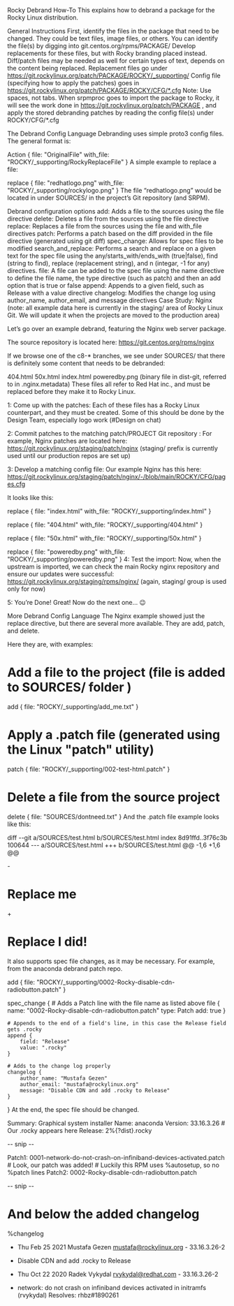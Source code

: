 Rocky Debrand How-To
This explains how to debrand a package for the Rocky Linux distribution.


General Instructions
First, identify the files in the package that need to be changed. They could be text files, image files, or others. You can identify the file(s) by digging into git.centos.org/rpms/PACKAGE/
Develop replacements for these files, but with Rocky branding placed instead. Diff/patch files may be needed as well for certain types of text, depends on the content being replaced.
Replacement files go under https://git.rockylinux.org/patch/PACKAGE/ROCKY/_supporting/
Config file (specifying how to apply the patches) goes in https://git.rockylinux.org/patch/PACKAGE/ROCKY/CFG/*.cfg
Note: Use spaces, not tabs.
When srpmproc goes to import the package to Rocky, it will see the work done in https://git.rockylinux.org/patch/PACKAGE , and apply the stored debranding patches by reading the config file(s) under ROCKY/CFG/*.cfg

The Debrand Config Language
Debranding uses simple proto3 config files. The general format is:

Action {
    file: "OriginalFile"
    with_file: "ROCKY/_supporting/RockyReplaceFile"
}
A simple example to replace a file:

replace {
    file: "redhatlogo.png"
    with_file: "ROCKY/_supporting/rockylogo.png"
}
The file “redhatlogo.png” would be located in under SOURCES/ in the project’s Git repository (and SRPM).


Debrand configuration options
add: Adds a file to the sources using the file directive
delete: Deletes a file from the sources using the file directive
replace: Replaces a file from the sources using the file and with_file directives
patch: Performs a patch based on the diff provided in the file directive (generated using git diff)
spec_change: Allows for spec files to be modified
search_and_replace: Performs a search and replace on a given text for the spec file using the any/starts_with/ends_with (true|false), find (string to find), replace (replacement string), and n (integar, -1 for any) directives.
file: A file can be added to the spec file using the name directive to define the file name, the type directive (such as patch) and then an add option that is true or false
append: Appends to a given field, such as Release with a value directive
changelog: Modifies the change log using author_name, author_email, and message directives
Case Study: Nginx
(note: all example data here is currently in the staging/ area of Rocky Linux Git. We will update it when the projects are moved to the production area)

Let’s go over an example debrand, featuring the Nginx web server package.

The source repository is located here: https://git.centos.org/rpms/nginx

If we browse one of the c8-* branches, we see under SOURCES/ that there is definitely some content that needs to be debranded:

404.html
50x.html
index.html
poweredby.png  (binary file in dist-git, referred to in .nginx.metadata)
These files all refer to Red Hat inc., and must be replaced before they make it to Rocky Linux.

1: Come up with the patches: Each of these files has a Rocky Linux counterpart, and they must be created. Some of this should be done by the Design Team, especially logo work (#Design on chat)

2: Commit patches to the matching patch/PROJECT Git repository : For example, Nginx patches are located here: https://git.rockylinux.org/staging/patch/nginx (staging/ prefix is currently used until our production repos are set up)

3: Develop a matching config file: Our example Nginx has this here: https://git.rockylinux.org/staging/patch/nginx/-/blob/main/ROCKY/CFG/pages.cfg

It looks like this:

replace {
    file: "index.html"
    with_file: "ROCKY/_supporting/index.html"
}

replace {
    file: "404.html"
    with_file: "ROCKY/_supporting/404.html"
}

replace {
    file: "50x.html"
    with_file: "ROCKY/_supporting/50x.html"
}

replace {
    file: "poweredby.png"
    with_file: "ROCKY/_supporting/poweredby.png"
}
4: Test the import: Now, when the upstream is imported, we can check the main Rocky nginx repository and ensure our updates were successful: https://git.rockylinux.org/staging/rpms/nginx/ (again, staging/ group is used only for now)

5: You’re Done! Great! Now do the next one… 😉


More Debrand Config Language
The Nginx example showed just the replace directive, but there are several more available. They are add, patch, and delete.

Here they are, with examples:

# Add a file to the project (file is added to SOURCES/ folder )
add {
    file: "ROCKY/_supporting/add_me.txt"
}

# Apply a .patch file (generated using the Linux "patch" utility)
patch {
    file: "ROCKY/_supporting/002-test-html.patch"
}

# Delete a file from the source project
delete {
    file: "SOURCES/dontneed.txt"
}
And the .patch file example looks like this:

diff --git a/SOURCES/test.html b/SOURCES/test.html
index 8d91ffd..3f76c3b 100644
--- a/SOURCES/test.html
+++ b/SOURCES/test.html
@@ -1,6 +1,6 @@
 <!DOCTYPE html>
 <html>
     <body>
-        <h1>Replace me</h1>
+        <h1>Replace I did!</h1>
     </body>
 </html>
It also supports spec file changes, as it may be necessary. For example, from the anaconda debrand patch repo.

add {
    file: "ROCKY/_supporting/0002-Rocky-disable-cdn-radiobutton.patch"
}

spec_change {
    # Adds a Patch line with the file name as listed above
    file {
        name: "0002-Rocky-disable-cdn-radiobutton.patch"
        type: Patch
        add: true
    }

    # Appends to the end of a field's line, in this case the Release field gets .rocky
    append {
        field: "Release"
        value: ".rocky"
    }

    # Adds to the change log properly
    changelog {
        author_name: "Mustafa Gezen"
        author_email: "mustafa@rockylinux.org"
        message: "Disable CDN and add .rocky to Release"
    }
}
At the end, the spec file should be changed.

Summary:              Graphical system installer
Name:                 anaconda
Version:              33.16.3.26
                      # Our .rocky appears here
Release:              2%{?dist}.rocky

-- snip --

Patch1:               0001-network-do-not-crash-on-infiniband-devices-activated.patch
                      # Look, our patch was added!
                      # Luckily this RPM uses %autosetup, so no %patch lines
Patch2:               0002-Rocky-disable-cdn-radiobutton.patch

-- snip --

# And below the added changelog
%changelog
* Thu Feb 25 2021 Mustafa Gezen <mustafa@rockylinux.org> - 33.16.3.26-2
- Disable CDN and add .rocky to Release

* Thu Oct 22 2020 Radek Vykydal <rvykydal@redhat.com> - 33.16.3.26-2
- network: do not crash on infiniband devices activated in initramfs
  (rvykydal)
  Resolves: rhbz#1890261
